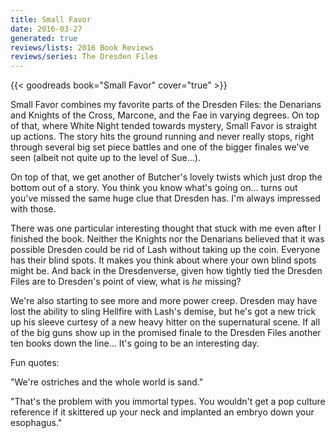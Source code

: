 ```yaml
---
title: Small Favor
date: 2016-03-27
generated: true
reviews/lists: 2016 Book Reviews
reviews/series: The Dresden Files
---
```

{{< goodreads book="Small Favor" cover="true" >}}

Small Favor combines my favorite parts of the Dresden Files: the Denarians and Knights of the Cross, Marcone, and the Fae in varying degrees. On top of that, where White Night tended towards mystery, Small Favor is straight up actions. The story hits the ground running and never really stops, right through several big set piece battles and one of the bigger finales we've seen (albeit not quite up to the level of Sue...).  

On top of that, we get another of Butcher's lovely twists which just drop the bottom out of a story. You think you know what's going on... turns out you've missed the same huge clue that Dresden has. I'm always impressed with those.  

<!--more-->

There was one particular interesting thought that stuck with me even after I finished the book. Neither the Knights nor the Denarians believed that it was possible Dresden could be rid of Lash without taking up the coin. Everyone has their blind spots. It makes you think about where your own blind spots might be. And back in the Dresdenverse, given how tightly tied the Dresden Files are to Dresden's point of view, what is _he_ missing?  

We're also starting to see more and more power creep. Dresden may have lost the ability to sling Hellfire with Lash's demise, but he's got a new trick up his sleeve curtesy of a new heavy hitter on the supernatural scene. If all of the big guns show up in the promised finale to the Dresden Files another ten books down the line... It's going to be an interesting day.  

Fun quotes:  

"We're ostriches and the whole world is sand."  

"That's the problem with you immortal types. You wouldn't get a pop culture reference if it skittered up your neck and implanted an embryo down your esophagus."  


